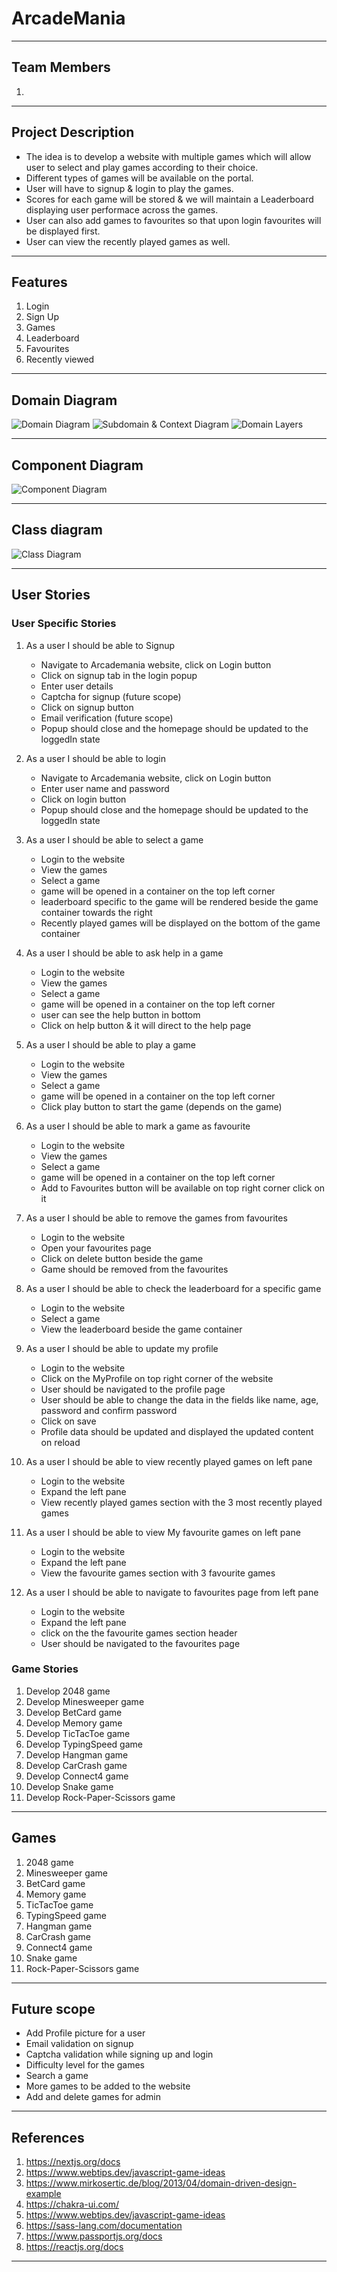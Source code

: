 # ArcadeMania

-----------------------------------------------------------------------------------------------------------------

## Team Members

1. 

-----------------------------------------------------------------------------------------------------------------

## Project Description

* The idea is to develop a website with multiple games which will allow user to select and play games according to their choice.
* Different types of games will be available on the portal.
* User will have to signup & login to play the games.
* Scores for each game will be stored & we will maintain a Leaderboard displaying user performace across the games.
* User can also add games to favourites so that upon login favourites will be displayed first.
* User can view the recently played games as well.

-----------------------------------------------------------------------------------------------------------------

## Features

1. Login
2. Sign Up
3. Games
4. Leaderboard
5. Favourites
6. Recently viewed

-----------------------------------------------------------------------------------------------------------------

## Domain Diagram

![Domain Diagram](diagrams/Domain.png)
![Subdomain & Context Diagram](diagrams/Domain%20Context.png)
![Domain Layers](diagrams/Arch.png)

-----------------------------------------------------------------------------------------------------------------

## Component Diagram

![Component Diagram](diagrams/Component%20Diagram.png)

-----------------------------------------------------------------------------------------------------------------

## Class diagram

![Class Diagram](https://user-images.githubusercontent.com/113252176/199360531-e488671f-7673-486e-a3ea-590b57a6c8d5.png)

-----------------------------------------------------------------------------------------------------------------

## User Stories

### User Specific Stories

1. As a user I should be able to Signup
    * Navigate to Arcademania website, click on Login button
    * Click on signup tab in the login popup
    * Enter user details
    * Captcha for signup (future scope)
    * Click on signup button
    * Email verification (future scope)
    * Popup should close and the homepage should be updated to the loggedIn state

2. As a user I should be able to login
    * Navigate to Arcademania website, click on Login button
    * Enter user name and password
    * Click on login button
    * Popup should close and the homepage should be updated to the loggedIn state

3. As a user I should be able to select a game
    * Login to the website
    * View the games
    * Select a game
    * game will be opened in a container on the top left corner
    * leaderboard specific to the game will be rendered beside the game container towards the right
    * Recently played games will be displayed on the bottom of the game container

4. As a user I should be able to ask help in a game
    * Login to the website
    * View the games
    * Select a game
    * game will be opened in a container on the top left corner
    * user can see the help button in bottom
    * Click on help button & it will direct to the help page

5. As a user I should be able to play a game
    * Login to the website
    * View the games
    * Select a game
    * game will be opened in a container on the top left corner
    * Click play button to start the game (depends on the game)

6. As a user I should be able to mark a game as favourite
    * Login to the website
    * View the games
    * Select a game
    * game will be opened in a container on the top left corner
    * Add to Favourites button will be available on top right corner click on it

7. As a user I should be able to remove the games from favourites
    * Login to the website
    * Open your favourites page
    * Click on delete button beside the game
    * Game should be removed from the favourites

8. As a user I should be able to check the leaderboard for a specific game
    * Login to the website
    * Select a game
    * View the leaderboard beside the game container

9. As a user I should be able to update my profile
    * Login to the website
    * Click on the MyProfile on top right corner of the website
    * User should be navigated to the profile page
    * User should be able to change the data in the fields like name, age, password and confirm password
    * Click on save
    * Profile data should be updated and displayed the updated content on reload

10. As a user I should be able to view recently played games on left pane
    * Login to the website
    * Expand the left pane
    * View recently played games section with the 3 most recently played games

11. As a user I should be able to view My favourite games on left pane
    * Login to the website
    * Expand the left pane
    * View the favourite games section with 3 favourite games

12. As a user I should be able to navigate to favourites page from left pane
    * Login to the website
    * Expand the left pane
    * click on the the favourite games section header
    * User should be navigated to the favourites page

### Game Stories

1. Develop 2048 game
2. Develop Minesweeper game
3. Develop BetCard game
4. Develop Memory game
5. Develop TicTacToe game
6. Develop TypingSpeed game
7. Develop Hangman game
8. Develop CarCrash game
9. Develop Connect4 game
10. Develop Snake game
11. Develop Rock-Paper-Scissors game


-----------------------------------------------------------------------------------------------------------------

## Games

1. 2048 game
2. Minesweeper game
3. BetCard game
4. Memory game
5. TicTacToe game
6. TypingSpeed game
7. Hangman game
8. CarCrash game
9. Connect4 game
10. Snake game
11. Rock-Paper-Scissors game

-----------------------------------------------------------------------------------------------------------------

## Future scope

* Add Profile picture for a user
* Email validation on signup
* Captcha validation while signing up and login
* Difficulty level for the games
* Search a game
* More games to be added to the website
* Add and delete games for admin

-----------------------------------------------------------------------------------------------------------------

## References

1. <https://nextjs.org/docs>
2. <https://www.webtips.dev/javascript-game-ideas>
3. <https://www.mirkosertic.de/blog/2013/04/domain-driven-design-example>
4. <https://chakra-ui.com/>
5. <https://www.webtips.dev/javascript-game-ideas>
6. <https://sass-lang.com/documentation>
7. <https://www.passportjs.org/docs>
8. <https://reactjs.org/docs>

-----------------------------------------------------------------------------------------------------------------
